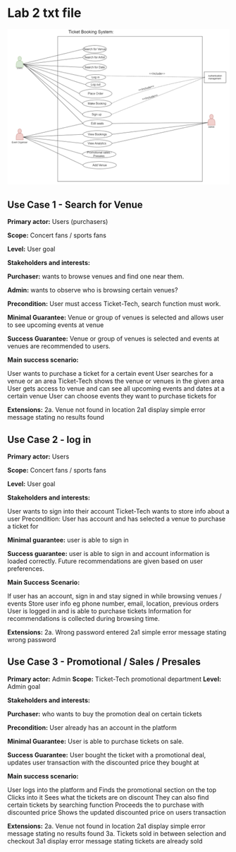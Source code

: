 # Lab 2 txt file

![lab2_usercase](/images/lab_2_user_cases.png)

## Use Case 1 - Search for Venue

**Primary actor:** Users (purchasers)

**Scope:** Concert fans / sports fans

**Level:** User goal

**Stakeholders and interests:**

**Purchaser:** wants to browse venues and find one near them.

**Admin:** wants to observe who is browsing certain venues?

**Precondition:** User must access Ticket-Tech, search function must work.

**Minimal Guarantee:** Venue or group of venues is selected and allows user to see upcoming events at venue

**Success Guarantee:** Venue or group of venues is selected and events at venues are recommended to users. 

**Main success scenario:**

User wants to purchase a ticket for a certain event
User searches for a venue or an area
Ticket-Tech shows the venue or venues in the given area
User gets access to venue and can see all upcoming events and dates at a certain venue
User can choose events they want to purchase tickets for

**Extensions:**
2a. Venue not found in location
	2a1 display simple error message stating no results found


## Use Case 2 - log in

**Primary actor:** Users

**Scope:** Concert fans / sports fans

**Level:** User goal

**Stakeholders and interests:**

User wants to sign into their account
Ticket-Tech wants to store info about a user
Precondition: User has account and has selected a venue to purchase a ticket for

**Minimal guarantee:** user is able to sign in

**Success guarantee:** user is able to sign in and account information is loaded correctly. Future recommendations are given based on user preferences.

**Main Success Scenario:**

If user has an account, sign in and stay signed in while browsing venues / events
Store user info eg phone number, email, location, previous orders
User is logged in and is able to purchase tickets
Information for recommendations is collected during browsing time.

**Extensions:**
2a. Wrong password entered
	2a1 simple error message stating wrong password


## Use Case 3 - Promotional / Sales / Presales

**Primary actor:** Admin
**Scope:** Ticket-Tech promotional department
**Level:** Admin goal

**Stakeholders and interests:**

**Purchaser:** who wants to buy the promotion deal on certain tickets 

**Precondition:** User already has an account in the platform

**Minimal Guarantee:** User is able to purchase tickets on sale.

**Success Guarantee:** User bought the ticket with a promotional deal, updates user transaction with the discounted price they bought at 

**Main success scenario:**

User logs into the platform and 
Finds the promotional section on the top
Clicks into it
Sees what the tickets are on discount
They can also find certain tickets by searching function
Proceeds the to purchase with discounted price
Shows the updated discounted price on users transaction

**Extensions:**
2a. Venue not found in location
	2a1 display simple error message stating no results found
3a. Tickets sold in between selection and checkout
	3a1 display error message stating tickets are already sold



